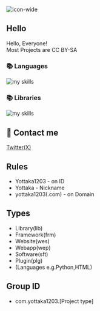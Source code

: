 
![icon-wide](https://github.com/yottaka1203/yottaka1203/assets/138958366/4c23ad1b-128d-4591-98a1-098ddefd2e45)
## Hello
Hello, Everyone!<br>
Most Projects are CC BY-SA
### 📚 Languages
<img alt="my skills" src="https://skillicons.dev/icons?theme=&perline=8&i=html,css,js,cs,java,python" /> <br>
### 📚 Libraries
<img alt="my skills" src="https://skillicons.dev/icons?theme=&perline=8&i=bootstrap" /> <br>
## 📨 Contact me
[Twitter(X)](https://twitter.com/yottaka1203)
## Rules
- Yottaka1203 - on ID
- Yottaka - Nickname
- yottaka1203(.com) - on Domain
## Types
- Library(lib)
- Framework(frm)
- Website(wes)
- Webapp(wep)
- Software(sft)
- Plugin(plg)
- (Languages e.g.Python,HTML)
## Group ID
- com.yottaka1203.[Project type]
